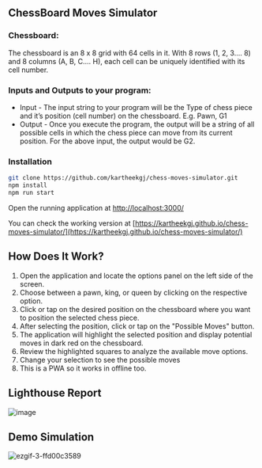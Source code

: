 ## ChessBoard Moves Simulator

### Chessboard: 
The chessboard is an 8 x 8 grid with 64 cells in it. With 8 rows (1, 2, 3.... 8) and 8 columns (A, B, C.... H), each cell can be uniquely identified with its cell number.

### Inputs and Outputs to your program:
- Input - The input string to your program will be the Type of chess piece and it’s position (cell number) on the chessboard. E.g. Pawn, G1
- Output - Once you execute the program, the output will be a string of all possible cells in which the chess piece can move from its current position. For the above input, the output would be G2.


### Installation

```sh
git clone https://github.com/kartheekgj/chess-moves-simulator.git
npm install
npm run start
```
Open the running application at [http://localhost:3000/](http://localhost:3000/)

You can check the working version at [https://kartheekgj.github.io/chess-moves-simulator/](https://kartheekgj.github.io/chess-moves-simulator/)

## How Does It Work?
1. Open the application and locate the options panel on the left side of the screen.
2. Choose between a pawn, king, or queen by clicking on the respective option.
3. Click or tap on the desired position on the chessboard where you want to position the selected chess piece.
4. After selecting the position, click or tap on the "Possible Moves" button.
5. The application will highlight the selected position and display potential moves in dark red on the chessboard.
6. Review the highlighted squares to analyze the available move options.
7. Change your selection to see the possible moves
8. This is a PWA so it works in offline too.

## Lighthouse Report
![image](https://github.com/kartheekgj/chess-moves-simulator/assets/1484950/1dc7e837-896c-4ba7-9408-f65569dbaf37)

## Demo Simulation
![ezgif-3-ffd00c3589](https://github.com/kartheekgj/chess-moves-simulator/assets/1484950/3194c05c-e515-49ce-80db-d84cf05abebf)


